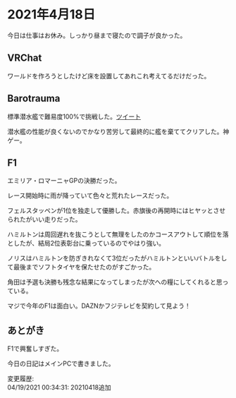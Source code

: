 # 2021年4月18日

今日は仕事はお休み。しっかり昼まで寝たので調子が良かった。

## VRChat

ワールドを作ろうとしたけど床を設置してあれこれ考えてるだけだった。

## Barotrauma

標準潜水艦で難易度100%で挑戦した。[ツイート](https://twitter.com/ray45422/status/1383676220303241218)

潜水艦の性能が良くないのでかなり苦労して最終的に艦を棄ててクリアした。神ゲー。

## F1

エミリア・ロマーニャGPの決勝だった。

レース開始時に雨が降っていて色々と荒れたレースだった。

フェルスタッペンが1位を独走して優勝した。赤旗後の再開時にはヒヤッとさせられたがいい走りだった。

ハミルトンは周回遅れを抜こうとして無理をしたのかコースアウトして順位を落としたが、結局2位表彰台に乗っているのでやはり強い。

ノリスはハミルトンを防ぎきれなくて3位だったがハミルトンといいバトルをして最後までソフトタイヤを保たせたのがすごかった。

角田は予選も決勝も残念な結果になってしまったが次への糧にしてくれると思っている。

マジで今年のF1は面白い。DAZNかフジテレビを契約して見よう！

## あとがき

F1で興奮しすぎた。

今日の日記はメインPCで書きました。

変更履歴:  
04/19/2021 00:34:31: 20210418追加  
